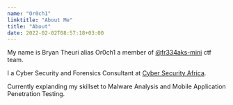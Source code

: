 ```yaml
---
name: "Or0ch1"
linktitle: "About Me" 
title: "About"
date: 2022-02-02T08:57:18+03:00
---
```



My name is Bryan Theuri alias Or0ch1 a member of [@fr334aks-mini](https://twitter.com/fr334aksmini) ctf team. 

I a Cyber Security and Forensics Consultant at [Cyber Security Africa](https://www.cybersecurityafrica.com).

Currently explanding my skillset to Malware Analysis and Mobile Application Penetration Testing. 

